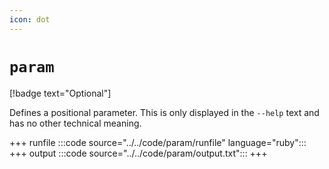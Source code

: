 ```yaml
---
icon: dot
---
```


# `param`

[!badge text="Optional"]

Defines a positional parameter. This is only displayed in the `--help` text and 
has no other technical meaning.

+++ runfile
:::code source="../../code/param/runfile" language="ruby":::
+++ output
:::code source="../../code/param/output.txt":::
+++
